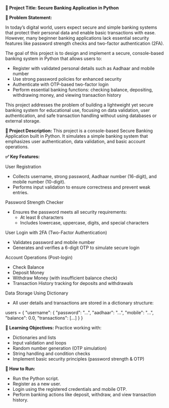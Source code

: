 **🏦 Project Title: Secure Banking Application in Python**

**🧾 Problem Statement:**

In today’s digital world, users expect secure and simple banking systems that protect their personal data and enable basic transactions with ease. However, many beginner banking applications lack essential security features like password strength checks and two-factor authentication (2FA).

The goal of this project is to design and implement a secure, console-based banking system in Python that allows users to:

- Register with validated personal details such as Aadhaar and mobile number  
- Use strong password policies for enhanced security  
- Authenticate with OTP-based two-factor login  
- Perform essential banking functions: checking balance, depositing, withdrawing money, and viewing transaction history

This project addresses the problem of building a lightweight yet secure banking system for educational use, focusing on data validation, user authentication, and safe transaction handling without using databases or external storage.


**📌 Project Description:**
This project is a console-based Secure Banking Application built in Python. It simulates a simple banking system that emphasizes user authentication, data validation, and basic account operations.

**✅ Key Features:**

User Registration
- Collects username, strong password, Aadhaar number (16-digit), and mobile number (10-digit).
- Performs input validation to ensure correctness and prevent weak entries.

Password Strength Checker
- Ensures the password meets all security requirements:
  - At least 8 characters
  - Includes lowercase, uppercase, digits, and special characters

User Login with 2FA (Two-Factor Authentication)
- Validates password and mobile number
- Generates and verifies a 6-digit OTP to simulate secure login

Account Operations (Post-login)
- Check Balance
- Deposit Money
- Withdraw Money (with insufficient balance check)
- Transaction History tracking for deposits and withdrawals

Data Storage Using Dictionary
- All user details and transactions are stored in a dictionary structure:

users = {
    "username": {
        "password": "...",
        "aadhaar": "...",
        "mobile": "...",
        "balance": 0.0,
        "transactions": [...]
    }
}

**🧠 Learning Objectives:**
Practice working with:
- Dictionaries and lists
- Input validation and loops
- Random number generation (OTP simulation)
- String handling and condition checks
- Implement basic security principles (password strength & OTP)

**🚀 How to Run:**
- Run the Python script.
- Register as a new user.
- Login using the registered credentials and mobile OTP.
- Perform banking actions like deposit, withdraw, and view transaction history.

